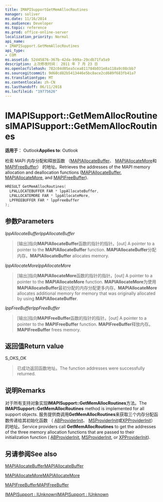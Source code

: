 ```yaml
---
title: IMAPISupportGetMemAllocRoutines
manager: soliver
ms.date: 11/16/2014
ms.audience: Developer
ms.topic: reference
ms.prod: office-online-server
localization_priority: Normal
api_name:
- IMAPISupport.GetMemAllocRoutines
api_type:
- COM
ms.assetid: 52d45876-367b-42da-b99a-29cdb71fa5a9
description: 上次修改时间： 2011 年 7 月 23 日
ms.openlocfilehash: 782c04d05ea5cea811784b031e8a118a9c08cbb7
ms.sourcegitcommit: 9d60cd82b5413446e5bc8ace2cd689f683fb41a7
ms.translationtype: MT
ms.contentlocale: zh-CN
ms.lasthandoff: 06/11/2018
ms.locfileid: "19775626"
---
```

# <a name="imapisupportgetmemallocroutines"></a><span data-ttu-id="a7556-103">IMAPISupport::GetMemAllocRoutines</span><span class="sxs-lookup"><span data-stu-id="a7556-103">IMAPISupport::GetMemAllocRoutines</span></span>

  
  
<span data-ttu-id="a7556-104">**适用于**： Outlook</span><span class="sxs-lookup"><span data-stu-id="a7556-104">**Applies to**: Outlook</span></span> 
  
<span data-ttu-id="a7556-105">检索 MAPI 内存分配和释放函数 （[MAPIAllocateBuffer](mapiallocatebuffer.md)、 [MAPIAllocateMore](mapiallocatemore.md)和[MAPIFreeBuffer](mapifreebuffer.md)） 的地址。</span><span class="sxs-lookup"><span data-stu-id="a7556-105">Retrieves the addresses of the MAPI memory allocation and deallocation functions ([MAPIAllocateBuffer](mapiallocatebuffer.md), [MAPIAllocateMore](mapiallocatemore.md), and [MAPIFreeBuffer](mapifreebuffer.md)).</span></span>
  
```cpp
HRESULT GetMemAllocRoutines(
  LPALLOCATEBUFFER FAR * lppAllocateBuffer,
  LPALLOCATEMORE FAR * lppAllocateMore,
  LPFREEBUFFER FAR * lppFreeBuffer
);
```

## <a name="parameters"></a><span data-ttu-id="a7556-106">参数</span><span class="sxs-lookup"><span data-stu-id="a7556-106">Parameters</span></span>

 <span data-ttu-id="a7556-107">_lppAllocateBuffer_</span><span class="sxs-lookup"><span data-stu-id="a7556-107">_lppAllocateBuffer_</span></span>
  
> <span data-ttu-id="a7556-108">[输出]指向**MAPIAllocateBuffer**函数的指针的指针。</span><span class="sxs-lookup"><span data-stu-id="a7556-108">[out] A pointer to a pointer to the **MAPIAllocateBuffer** function.</span></span> <span data-ttu-id="a7556-109">**MAPIAllocateBuffer**分配内存。</span><span class="sxs-lookup"><span data-stu-id="a7556-109">**MAPIAllocateBuffer** allocates memory.</span></span> 
    
 <span data-ttu-id="a7556-110">_lppAllocateMore_</span><span class="sxs-lookup"><span data-stu-id="a7556-110">_lppAllocateMore_</span></span>
  
> <span data-ttu-id="a7556-111">[输出]指向**MAPIAllocateMore**函数的指针的指针。</span><span class="sxs-lookup"><span data-stu-id="a7556-111">[out] A pointer to a pointer to the **MAPIAllocateMore** function.</span></span> <span data-ttu-id="a7556-112">**MAPIAllocateMore**为使用**MAPIAllocateBuffer**最初分配的内存分配更多内存。</span><span class="sxs-lookup"><span data-stu-id="a7556-112">**MAPIAllocateMore** allocates additional memory for memory that was originally allocated by using **MAPIAllocateBuffer**.</span></span>
    
 <span data-ttu-id="a7556-113">_lppFreeBuffer_</span><span class="sxs-lookup"><span data-stu-id="a7556-113">_lppFreeBuffer_</span></span>
  
> <span data-ttu-id="a7556-114">[输出]指向**MAPIFreeBuffer**函数的指针的指针。</span><span class="sxs-lookup"><span data-stu-id="a7556-114">[out] A pointer to a pointer to the **MAPIFreeBuffer** function.</span></span> <span data-ttu-id="a7556-115">**MAPIFreeBuffer**释放内存。</span><span class="sxs-lookup"><span data-stu-id="a7556-115">**MAPIFreeBuffer** frees memory.</span></span> 
    
## <a name="return-value"></a><span data-ttu-id="a7556-116">返回值</span><span class="sxs-lookup"><span data-stu-id="a7556-116">Return value</span></span>

<span data-ttu-id="a7556-117">S_OK</span><span class="sxs-lookup"><span data-stu-id="a7556-117">S_OK</span></span> 
  
> <span data-ttu-id="a7556-118">已成功返回函数地址。</span><span class="sxs-lookup"><span data-stu-id="a7556-118">The function addresses were successfully returned.</span></span>
    
## <a name="remarks"></a><span data-ttu-id="a7556-119">说明</span><span class="sxs-lookup"><span data-stu-id="a7556-119">Remarks</span></span>

<span data-ttu-id="a7556-120">对于所有支持对象实现**IMAPISupport::GetMemAllocRoutines**方法。</span><span class="sxs-lookup"><span data-stu-id="a7556-120">The **IMAPISupport::GetMemAllocRoutines** method is implemented for all support objects.</span></span> <span data-ttu-id="a7556-121">服务提供商调用**GetMemAllocRoutines**来获取三个内存分配函数传递给其初始化函数 （ [ABProviderInit](abproviderinit.md)、 [MSProviderInit](msproviderinit.md)或[XPProviderInit](xpproviderinit.md)） 的地址。</span><span class="sxs-lookup"><span data-stu-id="a7556-121">Service providers call **GetMemAllocRoutines** to get the addresses of the three memory allocation functions that are passed to their initialization function ( [ABProviderInit](abproviderinit.md), [MSProviderInit](msproviderinit.md), or [XPProviderInit](xpproviderinit.md)).</span></span> 
  
## <a name="see-also"></a><span data-ttu-id="a7556-122">另请参阅</span><span class="sxs-lookup"><span data-stu-id="a7556-122">See also</span></span>



[<span data-ttu-id="a7556-123">MAPIAllocateBuffer</span><span class="sxs-lookup"><span data-stu-id="a7556-123">MAPIAllocateBuffer</span></span>](mapiallocatebuffer.md)
  
[<span data-ttu-id="a7556-124">MAPIAllocateMore</span><span class="sxs-lookup"><span data-stu-id="a7556-124">MAPIAllocateMore</span></span>](mapiallocatemore.md)
  
[<span data-ttu-id="a7556-125">MAPIFreeBuffer</span><span class="sxs-lookup"><span data-stu-id="a7556-125">MAPIFreeBuffer</span></span>](mapifreebuffer.md)
  
[<span data-ttu-id="a7556-126">IMAPISupport : IUnknown</span><span class="sxs-lookup"><span data-stu-id="a7556-126">IMAPISupport : IUnknown</span></span>](imapisupportiunknown.md)

